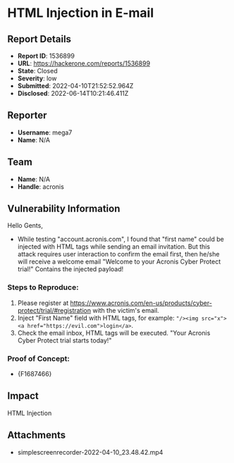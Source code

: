 # HTML Injection in E-mail

## Report Details
- **Report ID**: 1536899
- **URL**: https://hackerone.com/reports/1536899
- **State**: Closed
- **Severity**: low
- **Submitted**: 2022-04-10T21:52:52.964Z
- **Disclosed**: 2022-06-14T10:21:46.411Z

## Reporter
- **Username**: mega7
- **Name**: N/A

## Team
- **Name**: N/A
- **Handle**: acronis

## Vulnerability Information
Hello Gents,
+ While testing "account.acronis.com", I found that "first name" could be injected with HTML tags while sending an email invitation. But this attack requires user interaction to confirm the email first, then he/she will receive a welcome email "Welcome to your Acronis Cyber Protect trial!" Contains the injected payload!

### Steps to Reproduce:
1. Please register at https://www.acronis.com/en-us/products/cyber-protect/trial/#registration with the victim's email.
2. Inject "First Name" field with HTML tags, for example: `"/><img src="x"><a href="https://evil.com">login</a>`.
3. Check the email inbox, HTML tags will be executed. "Your Acronis Cyber Protect trial starts today!"

### Proof of Concept:
+ {F1687466}

## Impact

HTML Injection

## Attachments
- simplescreenrecorder-2022-04-10_23.48.42.mp4
